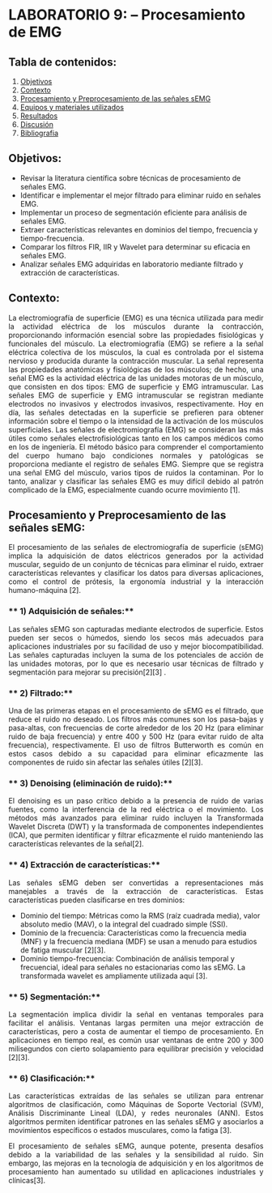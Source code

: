 # **LABORATORIO 9: – Procesamiento de EMG**
## **Tabla de contenidos:**
1. [Objetivos](#Objetivos)
2. [Contexto](#Contexto)
3. [Procesamiento y Preprocesamiento de las señales sEMG](#Procesamiento)
4. [Equipos y materiales utilizados](#Equipos)
5. [Resultados](#Resultados)
6. [Discusión](#Discusión)
7. [Bibliografia](#Bibliografia)
## **Objetivos:**<a id="Objetivos"></a>
- Revisar la literatura científica sobre técnicas de procesamiento de señales EMG.
- Identificar e implementar el mejor filtrado para eliminar ruido en señales EMG.
- Implementar un proceso de segmentación eficiente para análisis de señales EMG.
- Extraer características relevantes en dominios del tiempo, frecuencia y tiempo-frecuencia.
- Comparar los filtros FIR, IIR y Wavelet para determinar su eficacia en señales EMG.
- Analizar señales EMG adquiridas en laboratorio mediante filtrado y extracción de características.
## **Contexto:**<a id="Contexto"></a>
<p align="justify"> La electromiografía de superficie (EMG) es una técnica utilizada para medir la actividad eléctrica de los músculos durante la contracción, proporcionando información esencial sobre las propiedades fisiológicas y funcionales del músculo. La electromiografía (EMG) se refiere a la señal eléctrica colectiva de los músculos, la cual es controlada por el sistema nervioso y producida durante la contracción muscular. La señal representa las propiedades anatómicas y fisiológicas de los músculos; de hecho, una señal EMG es la actividad eléctrica de las unidades motoras de un músculo, que consisten en dos tipos: EMG de superficie y EMG intramuscular. Las señales EMG de superficie y EMG intramuscular se registran mediante electrodos no invasivos y electrodos invasivos, respectivamente. Hoy en día, las señales detectadas en la superficie se prefieren para obtener información sobre el tiempo o la intensidad de la activación de los músculos superficiales. Las señales de electromiografía (EMG) se consideran las más útiles como señales electrofisiológicas tanto en los campos médicos como en los de ingeniería. El método básico para comprender el comportamiento del cuerpo humano bajo condiciones normales y patológicas se proporciona mediante el registro de señales EMG. Siempre que se registra una señal EMG del músculo, varios tipos de ruidos la contaminan. Por lo tanto, analizar y clasificar las señales EMG es muy difícil debido al patrón complicado de la EMG, especialmente cuando ocurre movimiento [1].</p>

## **Procesamiento y Preprocesamiento de las señales sEMG:**<a id="Procesamiento"></a>
<p align="justify">El procesamiento de las señales de electromiografía de superficie (sEMG) implica la adquisición de datos eléctricos generados por la actividad muscular, seguido de un conjunto de técnicas para eliminar el ruido, extraer características relevantes y clasificar los datos para diversas aplicaciones, como el control de prótesis, la ergonomía industrial y la interacción humano-máquina [2].</p>

### ** 1) Adquisición de señales:**
<p align="justify">Las señales sEMG son capturadas mediante electrodos de superficie. Estos pueden ser secos o húmedos, siendo los secos más adecuados para aplicaciones industriales por su facilidad de uso y mejor biocompatibilidad. Las señales capturadas incluyen la suma de los potenciales de acción de las unidades motoras, por lo que es necesario usar técnicas de filtrado y segmentación para mejorar su precisión[2][3] . </p>

### ** 2) Filtrado:**
<p align="justify">Una de las primeras etapas en el procesamiento de sEMG es el filtrado, que reduce el ruido no deseado. Los filtros más comunes son los pasa-bajas y pasa-altas, con frecuencias de corte alrededor de los 20 Hz (para eliminar ruido de baja frecuencia) y entre 400 y 500 Hz (para evitar ruido de alta frecuencia), respectivamente. El uso de filtros Butterworth es común en estos casos debido a su capacidad para eliminar eficazmente las componentes de ruido sin afectar las señales útiles [2][3].</p>

### ** 3) Denoising (eliminación de ruido):**
<p align="justify">El denoising es un paso crítico debido a la presencia de ruido de varias fuentes, como la interferencia de la red eléctrica o el movimiento. Los métodos más avanzados para eliminar ruido incluyen la Transformada Wavelet Discreta (DWT) y la transformada de componentes independientes (ICA), que permiten identificar y filtrar eficazmente el ruido manteniendo las características relevantes de la señal[2].</p>

### ** 4) Extracción de características:**
<p align="justify">Las señales sEMG deben ser convertidas a representaciones más manejables a través de la extracción de características. Estas características pueden clasificarse en tres dominios:</p>

- Dominio del tiempo: Métricas como la RMS (raíz cuadrada media), valor absoluto medio (MAV), o la integral del cuadrado simple (SSI).
- Dominio de la frecuencia: Características como la frecuencia media (MNF) y la frecuencia mediana (MDF) se usan a menudo para estudios de fatiga muscular [2][3].
- Dominio tiempo-frecuencia: Combinación de análisis temporal y frecuencial, ideal para señales no estacionarias como las sEMG. La transformada wavelet es ampliamente utilizada aquí [3].

### ** 5) Segmentación:**
<p align="justify">La segmentación implica dividir la señal en ventanas temporales para facilitar el análisis. Ventanas largas permiten una mejor extracción de características, pero a costa de aumentar el tiempo de procesamiento. En aplicaciones en tiempo real, es común usar ventanas de entre 200 y 300 milisegundos con cierto solapamiento para equilibrar precisión y velocidad [2][3].</p>

### ** 6) Clasificación:**
<p align="justify">Las características extraídas de las señales se utilizan para entrenar algoritmos de clasificación, como Máquinas de Soporte Vectorial (SVM), Análisis Discriminante Lineal (LDA), y redes neuronales (ANN). Estos algoritmos permiten identificar patrones en las señales sEMG y asociarlos a movimientos específicos o estados musculares, como la fatiga [3].</p>

<p align="justify">El procesamiento de señales sEMG, aunque potente, presenta desafíos debido a la variabilidad de las señales y la sensibilidad al ruido. Sin embargo, las mejoras en la tecnología de adquisición y en los algoritmos de procesamiento han aumentado su utilidad en aplicaciones industriales y clínicas[3].</p>
